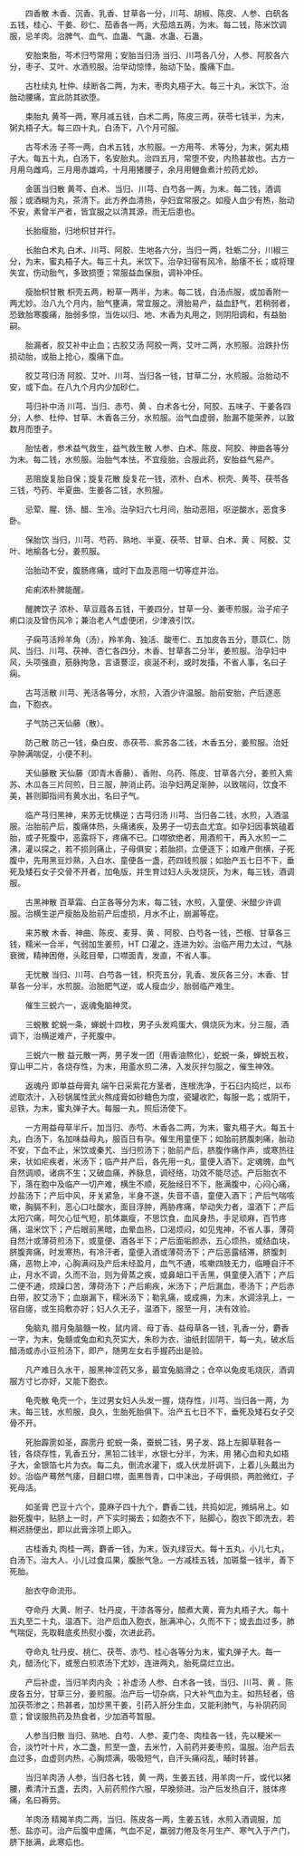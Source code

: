 <!-- { "loadSidebar": true } -->
　　四香散 木香、沉香、乳香、甘草各一分，川芎、胡椒、陈皮、人参、白矾各五钱，桂心、干姜、砂仁、茄香各一两，大茄焙五两，为末。每二钱，陈米饮调服，忌羊肉。治脾气、血气、血蛊、气蛊、水蛊、石蛊。

　　安胎束胎，芩术归芍常用；安胎当归汤 当归、川芎各八分，人参、阿胶各六分，枣子、艾叶、水酒煎服。治举动惊悸，胎动下坠，腹痛下血。

　　古杜续丸 杜仲、续断各二两，为末，枣肉丸梧子大。每三十丸，米饮下。治胎动腰痛，宜此防其欲堕。

　　束胎丸 黄芩一两，寒月减五钱，白术二两，陈皮三两，茯苓七钱半，为末，粥丸梧子大。每三四十丸，白汤下，八个月可服。

　　古芩术汤 子芩一两，白术五钱，水煎服。一方用芩、术等分，为末，粥丸梧子大。每五十丸，白汤下，名安胎丸。治四五月，常堕不安，内热甚故也。古方一月用乌雌鸡，三月用赤雄鸡，十月用猪腰子，余月用鲤鱼煮汁煎药尤妙。

　　金匮当归散 黄芩、白术、当归、川芎、白芍各一两，为末。每二钱，酒调服；或酒糊为丸，茶清下。此方养血清热，孕妇宜常服之。如瘦人血少有热，胎动不安，素曾半产者，皆宜服之以清其源，而无后患也。

　　长胎瘦胎，归地枳甘并行。

　　长胎白术丸 白术、川芎、阿胶、生地各六分，当归一两，牡蛎二分，川椒三分，为末，蜜丸梧子大。每三十丸，米饮下。治孕妇宿有风冷，胎痿不长；或将理失宜，伤动胎气，多致损堕；常服益血保胎，调补冲任。

　　瘦胎枳甘散 枳壳五两，粉草一两半，为末。每二钱，白汤点服，或加香附一两尤妙。治八九个月内，胎气壅满，常宜服之。滑胎易产，益血舒气，若稍弱者，恐致胎寒腹痛，胎弱多惊，当佐以归、地、木香为丸用之，则阴阳调和，有益胎嗣。

　　胎漏者，胶艾补中止血；古胶艾汤 阿胶一两，艾叶二两，水煎服。治跌扑伤损动胎，或胎上抢心，腹痛下血。

　　胶艾芎归汤 阿胶、艾叶、川芎、当归各一钱，甘草二分，水煎服。治胎动不安，或下血。在八九个月内少加砂仁。

　　芎归补中汤 川芎、当归、赤芍、黄 、白术各七分，阿胶、五味子、干姜各四分，人参、杜仲、甘草、木香各三分，水煎服。治气血虚弱，胎漏不能荣养，以致数月而堕子。

　　胎怯者，参术益气救生，益气救生散 人参、白术、陈皮、阿胶、神曲各等分为末。每二钱，水煎服。治胎气本怯，不宜瘦胎，合服此药，安胎益气易产。

　　恶阻旋复胎自保；旋复花散 旋复花一钱，浓朴、白术、枳壳、黄芩、茯苓各三钱，芍药、半夏曲、生姜各二钱，水煎服。

　　忌荤、腥、饧、醋、生冷。治孕妇六七月间，胎动恶阻，呕逆酸水，恶食多卧。

　　保胎饮 当归，川芎、芍药、熟地、半夏、茯苓、甘草、白术、黄 、阿胶、艾叶、地榆各七分，姜煎服。

　　治胎动不安，腹肠疼痛，或时下血及恶阻一切等症并治。

　　疟痢浓朴脾能醒。

　　醒脾饮子 浓朴、草豆蔻各五钱，干姜四分，甘草一分、姜枣煎服。治子疟子痢口淡及曾伤风冷；兼治老人气虚便闭，少津液引饮。

　　子痫芎活羚羊角（汤），羚羊角、独活、酸枣仁、五加皮各五分，薏苡仁、防风、当归、川芎、茯神、杏仁各四分，木香、甘草各二分半，姜煎服。治孕妇中风，头项强直，筋脉拘急，言语謇涩，痰涎不利，或时发搐，不省人事，名曰子痫。

　　古芎活散 川芎、羌活各等分，水煎，入酒少许温服。胎前安胎，产后逐恶血，下胞衣。

　　子气防己天仙藤（散）。

　　防己散 防己一钱，桑白皮、赤茯苓、紫苏各二钱，木香五分，姜煎服。治妊孕肿满喘促，小便不利。

　　天仙藤散 天仙藤（即青木香藤）、香附、乌药、陈皮、甘草各六分，姜煎入紫苏、木瓜各三片同煎，日三服，肿消止药。治孕妇两足渐肿，以致喘闷，饮食不美，甚则脚指间有黄水出，名曰子气。

　　临产芎归黑神，来苏无忧横逆；古芎归汤 川芎、当归各二钱，水煎，入酒温服。治胎前产后，腹痛体热，头痛诸疾，及男子一切去血尤宜。如孕妇因事筑磕着胎，或子死腹中，恶露将下，疼痛不已。口噤欲绝者，用酒煎干，再入水煎一二沸，灌以探之，若不损则痛止，子母俱安；若胎损，立便逐下；如难产倒横，子死腹中，先用黑豆炒熟，入白水、童便各一盏，药四钱煎服；如胎产五七日不下，垂死及矮石女子交骨不开者，加龟版，并生育过妇人头发烧灰，为末，每三钱，酒调服。

　　古黑神散 百草霜、白芷各等分为末，每二钱，水煎，入童便、米醋少许调服。治横生逆产瘦胎及胎前产后虚损，月水不止，崩漏等症。

　　来苏散 木香、神曲、陈皮、麦芽、黄 、阿胶、白芍各一钱，苎根、甘草各三钱，糯米一合半，气弱加生姜煎，HT 口灌之，连进为妙。治临产用力太过，气脉衰微，精神困倦，头眩目晕，口噤面青，发直，不省人事。

　　无忧散 当归、川芎、白芍各一钱，枳壳五分，乳香、发灰各三分，木香、甘草各一分半，水煎服。治胎肥气逆，或人瘦血少，胎弱临产难生。

　　催生三蜕六一，返魂兔脑神灵。

　　三蜕散 蛇蜕一条，蝉蜕十四枚，男子头发鸡蛋大，俱烧灰为末，分三服，酒调下，治横逆难产，子死腹中。

　　三蜕六一散 益元散一两，男子发一团（用香油熬化），蛇蜕一条，蝉蜕五枚，穿山甲二片，各烧存性，为末，用齑水煎二沸，入发灰拌匀服之，催生神效。

　　返魂丹 即单益母膏丸 端午日采紫花方茎者，连根洗净，于石臼内捣烂，以布滤取浓汁，入砂锅属性武火熬成膏如砂糖色为度，瓷罐收贮，每服一匙；或阴干，忌铁，为末，蜜丸弹子大。每服一丸，照后汤使下。

　　一方用益母草半斤，加当归、赤芍、木香各二两，为末，蜜丸梧子大。每五十丸，白汤下，名加味益母丸，服百日有孕。催生用童便下；如胎前脐腹刺痛，胎动不安，下血不止，米饮或秦艽、当归煎汤下；胎前产后，脐腹作痛作声，或寒热往来，状如疟疾者，米汤下；临产并产后，各先用一丸，童便入酒下。定魂魄，血气自然调顺，诸病不生；又破血痛，养脉息，调经络，功效不能尽述。产后胎衣不下，落在胞中及临产一切产难，横生不顺，死胎经日不下，胀满腹中，心闷心痛，炒盐汤下；产后中风，牙关紧急，半身不遂，失音不语，童便入酒下；产后气喘咳嗽，胸膈不利，恶心口吐酸水，面目浮肿，两胁疼痛，举动失力者，温酒下；产后太阳穴痛，呵欠心怔气短，肌体羸瘦，不思饮食，血风身热，手足顽麻，百节疼痛，温米饮下；产后眼前黑暗，血晕血热，口渴烦闷，如见鬼神，不省人事，薄荷自然汁或薄荷煎汤下，或童便、酒各半下；产后面垢颜赤，五心烦热，或结血块，脐腹奔痛，时发寒热，有冷汗者，童便入酒或薄荷汤下；产后恶露结滞，脐腹刺痛，恶物上冲，心胸满闷及产后未经盈月，血气不通，咳嗽四肢无力，临睡自汗不止，月水不调，久而不治，则为骨蒸之疾，或鼻衄口干舌黑，俱童便入酒下；产后二便不通，烦躁口苦，薄荷汤下；产后痢疾，米汤下；产后漏血，枣汤下；产后赤白带，胶艾汤下；血崩漏下，糯米汤下；勒乳痛，或成痈，为末，水调涂乳上，一宿自瘥，或生捣敷亦好；妇人久无子，温酒下，服至一月，决有效验。

　　兔脑丸 腊月兔脑髓一枚，鼠内肾、母丁香、益母草各一钱，乳香一分，麝香一字，为末，兔髓或兔血和丸芡实大，朱砂为衣，油纸封固阴干，每一丸，破水后醋汤或赤小豆煎汤下，即产，随男左女右手握药出是验。

　　凡产难日久水干，服黑神涩药又多，最宜兔脑滑之；仓卒以兔皮毛烧灰，酒调服方寸匕亦好，又能下胞衣。

　　龟壳散 龟壳一个，生过男女妇人头发一握，烧存性，川芎、当归各一两，为末。每三钱，水煎服，良久，生胎死胎俱下。治产五七日不下，垂死及矮石女子交骨不开。

　　死胎霹雳如圣，霹雳丹 蛇蜕一条，蚕蜕二钱，男子发、路上左脚草鞋各一钱，各烧存性，乳香五分，黑铅二钱半，水银七分半，为末，用 猪心血和丸如梧子大，金银箔七片为衣。每二丸，倒流水灌下，或入伏龙肝调下，上着儿头戴出为妙。治临产蓦然气痿，目翻口噤，面黑唇青，口中沫出，子母俱损，两脸微红，子死母活。

　　如圣膏 巴豆十六个，蓖麻子四十九个，麝香二钱，共捣如泥，摊绢帛上。如胎死腹中，贴脐上一时，产下实时揭去；如胞衣不下，贴脚心，胞衣下即洗去，若稍迟肠便出，即以此膏涂项上即入。

　　古桂香丸 肉桂一两，麝香一钱，为末，饭丸绿豆大。每十五丸，小儿七丸，白汤下。治大人、小儿过食瓜果，腹胀气急。一方减桂五钱，加斑蝥一钱半，善下死胎。

　　胎衣夺命流形。

　　夺命丹 大黄、附子、牡丹皮，干漆各等分，醋煮大黄，膏为丸梧子大。每十五丸至二十丸，温酒下。治产后血入胞衣，胀满冲心，久而不下；或去血过多，肺气喘促，先取鞋底炙热熨小腹，次进此药。

　　夺命丸 牡丹皮、桃仁、茯苓、赤芍、桂心各等分为末，蜜丸弹子大。每一丸，醋汤化下，或葱白煎浓汤下尤妙，连进两丸，胎死腐烂立出。

　　产后补虚，当归羊肉内灸 ；补虚汤 人参、白术各一钱，当归、川芎、黄 、陈皮各五分，甘草三分，姜煎服。治产后一切杂病，只大补气血为主。如热轻者，倍加茯苓渗之；热甚者，加炒黑干姜，引药入肝分生血，又能利肺气，与补阴药同意；曾误服热药及热食者，少加酒芩暂服。

　　人参当归散 当归、熟地、白芍、人参、麦门冬、肉桂各一钱，先以粳米一合，淡竹叶十片，水二盏，煎至一盏，去米竹，入前药并姜枣煎，温服。治产后去血过多，血虚则内热，心胸烦满，吸吸短气，自汗头痛闷乱，晡时转甚。

　　当归羊肉汤 人参，当归各七钱，黄 一两，生姜五钱，用羊肉一斤，或代以猪腰，煮清汁五盏，去肉，入前药煎作六服，早晚频进。治产后发热自汗，肢体疼痛，名曰褥劳。

　　羊肉汤 精羯羊肉二两，当归、陈皮各一两，生姜五钱，水煎入酒调服，加葱、盐亦可。治产后腹中虚痛，气血不足，羸弱力倦及冬月生产、寒气入于产门，脐下胀满，此寒疝也。

